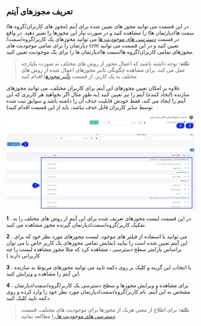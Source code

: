 ﻿## تعریف مجوزهای آیتم

در این قسمت می توانید مجوز های تعیین شده برای آیتم (مجوز های کاربران/گروه ها/سمت ها/دپارتمان ها) را مشاهده کنید و در صورت نیاز این مجوزها را تغییر دهید. در واقع در قسمت [دسترسی های موجودیت ها](https://github.com/1stco/PayamGostarDocs/blob/master/help%202.5.4/Settings/Manage-groups-and-users/permissions/Availability-of-entities/Availability-of-entities.md)  می توانید مجوزهای یک کاربر/گروه/سمت/دپارتمان را برای تمامی موجودیت های crm تعیین کنید و در این قسمت می توانید مجوزهای تمامی کاربران/گروه ها/سمت ها/دپارتمان ها را برای یک موجودیت تعیین کنید.

> **نکته:** توجه داشته باشید که اعمال مجوز از روش های مختلف به صورت یکپارچه عمل می کند. برای مشاهده چگونگی تاثیر مجوزهای اعمال شده از روش های مختلف به یک کاربر، از قسمت [ تاًثیر مجوزه](https://github.com/1stco/PayamGostarDocs/blob/master/help%202.5.4/Settings/Manage-groups-and-users/users/users.md)ا اقدام کنید


علاوه بر امکان تعیین مجوزهای این آیتم برای کاربران مختلف، می توانید مجوزهای سازنده (ایجاد کننده) آیتم را نیز تعیین کنید (به طور مثال اگر بخواهید هر کاربری که این آیتم را ایجاد می کند، فقط خودش قابلیت حذف آن را داشته باشد و سوابق ثبت شده توسط سایر کاربران قابل حذف نباشد، باید از این قسمت اقدام کنید)

![](ObjectTypePermissions.png)

**1** . در این قسمت لیست مجوزهای تعریف شده برای این آیتم از روش های مختلف را به تفکیک کاربر/گروه/سمت/دپارتمان گیرنده مجوز مشاهده می کنید.

**2** . می توانید با استفاده از فیلتر های موجود، لیست مجوزهای مورد نظر خود که برای این آیتم تعیین شده است را بیابید (نمایش تمامی مجوزهای یک کاربر خاص یا می توان براساس پارامتر سطح دسترسی ، مشاهده کرد که مثلا مجوز مشاهده لیست را چه کاربرانی دارند )

**3** . با انتخاب این گزینه و کلیک بر روی دکمه تایید می توانید مجوزهای مربوط به سازنده این آیتم را مشاهده و ویرایش کنید.
 
**4** . برای مشاهده و ویرایش مجوزها و سطح دسترسی یک کاربر/گروه/سمت/دپارتمان مشخص به این آیتم، نام کاربر/گروه/سمت/دپارتمان مورد نظر خود را وارد کرده و روی دکمه تایید کلیک کنید.

> **نکته:** برای اطلاع از معنی هریک از مجوزها برای موجودیت های مختلف، قسمت [دسترسی های موجودیت ها ](https://github.com/1stco/PayamGostarDocs/blob/master/help%202.5.4/Settings/Manage-groups-and-users/permissions/Availability-of-entities/Availability-of-entities.md)را مطالعه نمایید.

